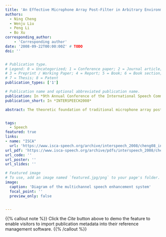 ```yaml
---
title: 'An Effective Microphone Array Post-Filter in Arbitrary Environments'
authors:
  - Ning Cheng
  - Wenju Liu
  - Peng Li
  - Bo Xu
corresponding_author:
    - 'Corresponding author'
date: '2008-09-22T00:00:00Z' # TODO
doi: ''


# Publication type.
# Legend: 0 = Uncategorized; 1 = Conference paper; 2 = Journal article;
# 3 = Preprint / Working Paper; 4 = Report; 5 = Book; 6 = Book section;
# 7 = Thesis; 8 = Patent
publication_types: ['1']

# Publication name and optional abbreviated publication name.
publication: In *9th Annual Conference of the International Speech Communication Association*
publication_short: In *INTERSPEECH2008*

abstract: The theoretic foundation of traditional microphone array postfilters is the signal model in which the noise between sensors is assumed to be uncorrelated. However, this model is inaccurate in real environments since the correlated noise exists. In this paper, a more generalized signal model which considers both the correlated and uncorrelated noise is introduced. A general expression of the microphone array post-filter is proposed for this model. For better residual noise shaping, the human auditory property is incorporated into the post-filter estimation process. In experiments with real noise microphone array recordings, the proposed technique has shown to produce impressive results in terms of quality measures of the enhanced speech.


tags:
  - Speech
featured: true
links:
- name: "ISCA"
  url: 'https://www.isca-speech.org/archive/interspeech_2008/cheng08_interspeech.html'
url_pdf: 'https://www.isca-speech.org/archive/pdfs/interspeech_2008/cheng08_interspeech.pdf'
url_code: ''
url_poster: ''
url_slides: ''

# Featured image
# To use, add an image named `featured.jpg/png` to your page's folder.
image:
  caption: 'Diagram of the multichannel speech enhancement system'
  focal_point: ''
  preview_only: false


---
```


{{% callout note %}}
Click the _Cite_ button above to demo the feature to enable visitors to import publication metadata into their reference management software.
{{% /callout %}}

